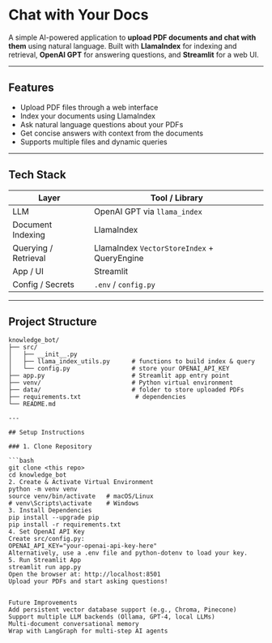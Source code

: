 # Chat with Your Docs

A simple AI-powered application to **upload PDF documents and chat with them** using natural language. Built with **LlamaIndex** for indexing and retrieval, **OpenAI GPT** for answering questions, and **Streamlit** for a web UI.

---

## Features

- Upload PDF files through a web interface
- Index your documents using LlamaIndex
- Ask natural language questions about your PDFs
- Get concise answers with context from the documents
- Supports multiple files and dynamic queries

---

## Tech Stack

| Layer                  | Tool / Library                    |
|------------------------|----------------------------------|
| LLM                    | OpenAI GPT via `llama_index`     |
| Document Indexing      | LlamaIndex                        |
| Querying / Retrieval   | LlamaIndex `VectorStoreIndex` + QueryEngine |
| App / UI               | Streamlit                         |
| Config / Secrets       | `.env` / `config.py`             |

---

## Project Structure

```text
knowledge_bot/
├── src/
│   ├── __init__.py
│   ├── llama_index_utils.py      # functions to build index & query
│   └── config.py                 # store your OPENAI_API_KEY
├── app.py                        # Streamlit app entry point
├── venv/                         # Python virtual environment
├── data/                         # folder to store uploaded PDFs
├── requirements.txt               # dependencies
└── README.md

---

## Setup Instructions

### 1. Clone Repository

```bash
git clone <this repo>
cd knowledge_bot
2. Create & Activate Virtual Environment
python -m venv venv
source venv/bin/activate   # macOS/Linux
# venv\Scripts\activate    # Windows
3. Install Dependencies
pip install --upgrade pip
pip install -r requirements.txt
4. Set OpenAI API Key
Create src/config.py:
OPENAI_API_KEY="your-openai-api-key-here"
Alternatively, use a .env file and python-dotenv to load your key.
5. Run Streamlit App
streamlit run app.py
Open the browser at: http://localhost:8501
Upload your PDFs and start asking questions!


Future Improvements
Add persistent vector database support (e.g., Chroma, Pinecone)
Support multiple LLM backends (Ollama, GPT-4, local LLMs)
Multi-document conversational memory
Wrap with LangGraph for multi-step AI agents
